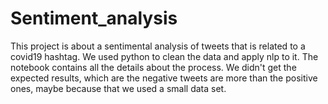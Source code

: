 # Sentiment_analysis
This project is about a sentimental analysis of tweets that is related to a covid19 hashtag.
We used python to clean the data and apply nlp to it.
The notebook contains all the details about the process.
We didn't get the expected results, which are the negative tweets are more than the positive ones, maybe because that we used a small data set.
